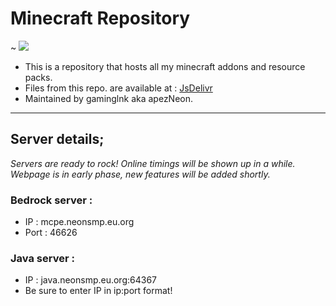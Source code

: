 # Minecraft Repository
~ <a href="https://cdn.jsdelivr.net/gh/gaminglnk/minecraft@master/"><img src="https://data.jsdelivr.com/v1/package/gh/gaminglnk/minecraft/badge"></a>
- This is a repository that hosts all my minecraft addons and resource packs.
- Files from this repo. are available at : <a href="https://cdn.jsdelivr.net/gh/user/gaminglnk/minecraft@master/">JsDelivr</a>
- Maintained by gaminglnk aka apezNeon.

---
## Server details;
*Servers are ready to rock! Online timings will be shown up in a while.*
*Webpage is in early phase, new features will be added shortly.*

### Bedrock server :
- IP : mcpe.neonsmp.eu.org
- Port : 46626

### Java server :
- IP : java.neonsmp.eu.org:64367
- Be sure to enter IP in ip:port format!
